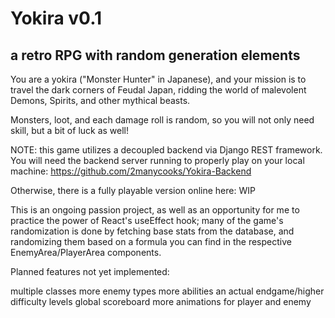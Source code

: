 # Yokira v0.1

## a retro RPG with random generation elements

You are a yokira ("Monster Hunter" in Japanese), and your mission is to travel the dark corners of Feudal Japan, ridding the world of malevolent Demons, Spirits, and other mythical beasts.

Monsters, loot, and each damage roll is random, so you will not only need skill, but a bit of luck as well!

NOTE: this game utilizes a decoupled backend via Django REST framework. You will need the backend server running to properly play on your local machine: https://github.com/2manycooks/Yokira-Backend

Otherwise, there is a fully playable version online here: WIP

This is an ongoing passion project, as well as an opportunity for me to practice the power of React's useEffect hook; many of the game's randomization is done by fetching base stats from the database, and randomizing them based on a formula you can find in the respective EnemyArea/PlayerArea components.

Planned features not yet implemented:

multiple classes  more enemy types  more abilities  an actual endgame/higher difficulty  levels  global scoreboard  more animations for player and enemy
